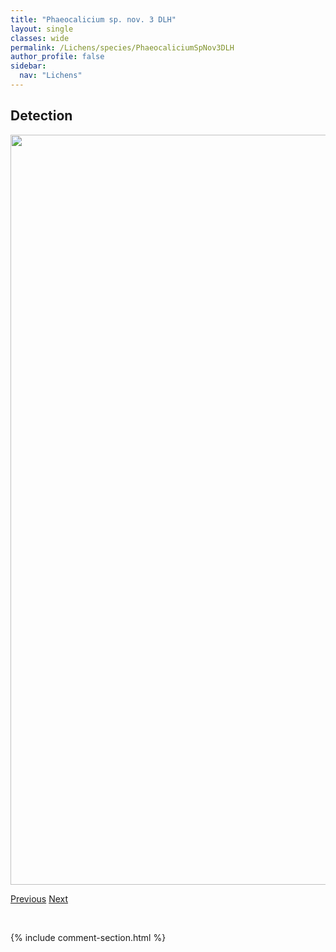 ```yaml
---
title: "Phaeocalicium sp. nov. 3 DLH"
layout: single
classes: wide
permalink: /Lichens/species/PhaeocaliciumSpNov3DLH
author_profile: false
sidebar:
  nav: "Lichens"
---
```


<h2>Detection</h2>

<a href="https://drive.google.com/uc?export=view&id=1ieLSQlnoCJlfYva5WIIdL5bKVBKLJC67">
<img src="https://drive.google.com/uc?export=view&id=1ieLSQlnoCJlfYva5WIIdL5bKVBKLJC67" height = "1200" width = "800">
</a>


<a href="/DevelopmentWebsite/Lichens/species/PhaeocaliciumSpNov2DLH" class="pagination--pager" title="Phaeocalicium sp. nov. 2 DLH">Previous</a> <a href="/DevelopmentWebsite/Lichens/species/PhaeocaliciumSpNov4DLH" class="pagination--pager" title="Phaeocalicium sp. nov. 4 DLH">Next</a>

<p>&nbsp;</p>

{% include comment-section.html %}

